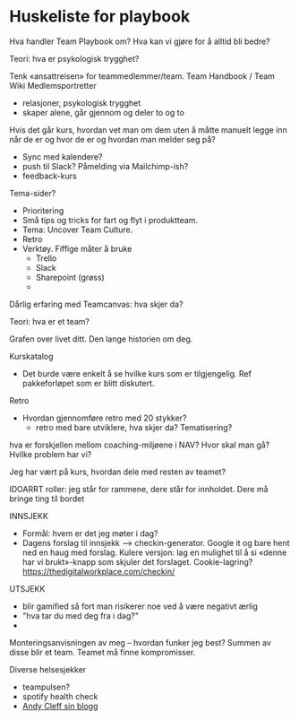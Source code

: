 # Huskeliste for playbook

Hva handler Team Playbook om? Hva kan vi gjøre for å alltid bli bedre? 

Teori: hva er psykologisk trygghet? 

Tenk «ansattreisen» for teammedlemmer/team. 
Team Handbook / Team Wiki
Medlemsportretter
* relasjoner, psykologisk trygghet
* skaper alene, går gjennom og deler to og to

Hvis det går kurs, hvordan vet man om dem uten å måtte manuelt legge inn når de er og hvor de er og hvordan man melder seg på? 
* Sync med kalendere? 
* push til Slack? Påmelding via Mailchimp-ish?
* feedback-kurs 

Tema-sider? 
* Prioritering
* Små tips og tricks for fart og flyt i produktteam. 
* Tema: Uncover Team Culture. 
* Retro
* Verktøy. Fiffige måter å bruke
    * Trello
    * Slack
    * Sharepoint (grøss)
    * 

Dårlig erfaring med Teamcanvas: hva skjer da? 

Teori: hva er et team? 

Grafen over livet ditt. 
Den lange historien om deg. 

Kurskatalog
* Det burde være enkelt å se hvilke kurs som er tilgjengelig. Ref pakkeforløpet som er blitt diskutert. 

Retro
* Hvordan gjennomføre retro med 20 stykker?
    * retro med bare utviklere, hva skjer da? Tematisering? 

hva er forskjellen mellom coaching-miljøene i NAV? Hvor skal man gå? Hvilke problem har vi? 

Jeg har vært på kurs, hvordan dele med resten av teamet? 

IDOARRT 
roller: jeg står for rammene, dere står for innholdet. Dere må bringe ting til bordet 

INNSJEKK
* Formål: hvem er det jeg møter i dag? 
* Dagens forslag til innsjekk --> checkin-generator. Google it og bare hent ned en haug med forslag. Kulere versjon: lag en mulighet til å si «denne har vi brukt»-knapp som skjuler det forslaget. Cookie-lagring? https://thedigitalworkplace.com/checkin/ 

UTSJEKK
* blir gamified så fort man risikerer noe ved å være negativt ærlig
* "hva tar du med deg fra i dag?" 
* 

Monteringsanvisningen av meg – hvordan funker jeg best? Summen av disse blir et team. Teamet må finne kompromisser. 

Diverse helsesjekker
- teampulsen?
- spotify health check 
- [Andy Cleff sin blogg](https://www.andycleff.com/2022/07/agile-team-health-check-models/)